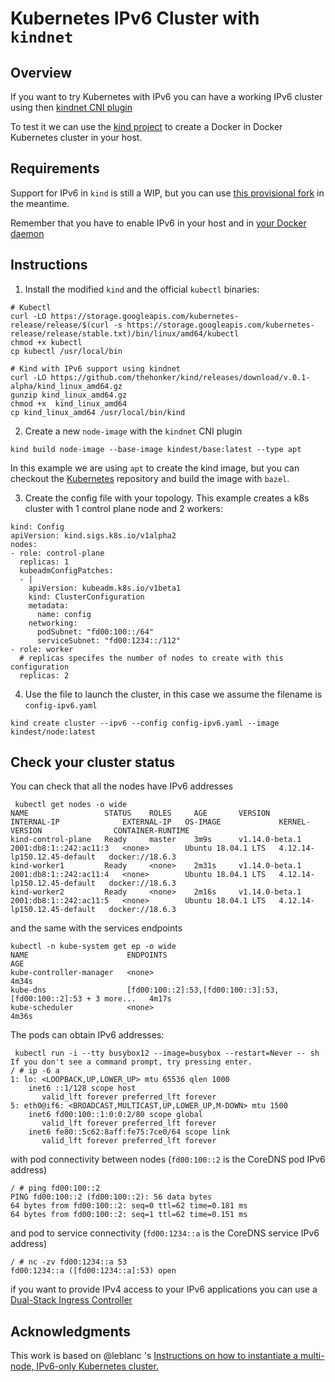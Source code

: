# Kubernetes IPv6 Cluster with `kindnet`

## Overview

If you want to try Kubernetes with IPv6 you can have a working IPv6 cluster using
 then [kindnet CNI plugin](https://github.com/thehonker/kindnet)

To test it we can use the [kind project](https://github.com/kubernetes-sigs/kind)
to create a Docker in Docker Kubernetes cluster in your host.

## Requirements

Support for IPv6 in `kind` is still a WIP, but you can use [this provisional fork](https://github.com/thehonker/kind/releases/tag/v.0.1-alpha) in the meantime.

Remember that you have to enable IPv6 in your host and in [your Docker daemon](https://docs.docker.com/config/daemon/ipv6/)

## Instructions

1. Install the modified `kind` and the official `kubectl` binaries:

```
# Kubectl
curl -LO https://storage.googleapis.com/kubernetes-release/release/$(curl -s https://storage.googleapis.com/kubernetes-release/release/stable.txt)/bin/linux/amd64/kubectl
chmod +x kubectl
cp kubectl /usr/local/bin

# Kind with IPv6 support using kindnet
curl -LO https://github.com/thehonker/kind/releases/download/v.0.1-alpha/kind_linux_amd64.gz
gunzip kind_linux_amd64.gz
chmod +x  kind_linux_amd64
cp kind_linux_amd64 /usr/local/bin/kind
```

2. Create a new `node-image` with the `kindnet` CNI plugin

`kind build node-image --base-image kindest/base:latest --type apt`

In this example we are using `apt` to create the kind image, but you can checkout
the [Kubernetes](https://github.com/kubernetes/kubernetes) repository and build 
the image  with `bazel`.

3. Create the config file with your topology. This example creates a k8s cluster with
 1 control plane node and 2 workers:  


```
kind: Config
apiVersion: kind.sigs.k8s.io/v1alpha2
nodes:
- role: control-plane
  replicas: 1
  kubeadmConfigPatches:
  - |
    apiVersion: kubeadm.k8s.io/v1beta1
    kind: ClusterConfiguration
    metadata:
      name: config
    networking:
      podSubnet: "fd00:100::/64"
      serviceSubnet: "fd00:1234::/112"
- role: worker
  # replicas specifes the number of nodes to create with this configuration
  replicas: 2
```

4. Use the file to launch the cluster, in this case we assume the filename is 
`config-ipv6.yaml`

`kind create cluster --ipv6 --config config-ipv6.yaml --image kindest/node:latest`

## Check your cluster status

You can check that all the nodes have IPv6 addresses

```
 kubectl get nodes -o wide
NAME                 STATUS    ROLES     AGE       VERSION          INTERNAL-IP              EXTERNAL-IP   OS-IMAGE             KERNEL-VERSION                CONTAINER-RUNTIME
kind-control-plane   Ready     master    3m9s      v1.14.0-beta.1   2001:db8:1::242:ac11:3   <none>        Ubuntu 18.04.1 LTS   4.12.14-lp150.12.45-default   docker://18.6.3
kind-worker1         Ready     <none>    2m31s     v1.14.0-beta.1   2001:db8:1::242:ac11:4   <none>        Ubuntu 18.04.1 LTS   4.12.14-lp150.12.45-default   docker://18.6.3
kind-worker2         Ready     <none>    2m16s     v1.14.0-beta.1   2001:db8:1::242:ac11:5   <none>        Ubuntu 18.04.1 LTS   4.12.14-lp150.12.45-default   docker://18.6.3
```

and the same with the services endpoints

```
kubectl -n kube-system get ep -o wide
NAME                      ENDPOINTS                                                        AGE
kube-controller-manager   <none>                                                           4m34s
kube-dns                  [fd00:100::2]:53,[fd00:100::3]:53,[fd00:100::2]:53 + 3 more...   4m17s
kube-scheduler            <none>                                                           4m36s
```

The pods can obtain IPv6 addresses:

```
 kubectl run -i --tty busybox12 --image=busybox --restart=Never -- sh
If you don't see a command prompt, try pressing enter.
/ # ip -6 a
1: lo: <LOOPBACK,UP,LOWER_UP> mtu 65536 qlen 1000
    inet6 ::1/128 scope host
       valid_lft forever preferred_lft forever
5: eth0@if6: <BROADCAST,MULTICAST,UP,LOWER_UP,M-DOWN> mtu 1500
    inet6 fd00:100::1:0:0:2/80 scope global
       valid_lft forever preferred_lft forever
    inet6 fe80::5c62:8aff:fe75:7ce0/64 scope link
       valid_lft forever preferred_lft forever
```

with pod connectivity between nodes (`fd00:100::2` is the CoreDNS pod IPv6 address)


```
/ # ping fd00:100::2
PING fd00:100::2 (fd00:100::2): 56 data bytes
64 bytes from fd00:100::2: seq=0 ttl=62 time=0.181 ms
64 bytes from fd00:100::2: seq=1 ttl=62 time=0.151 ms
```

and pod to service connectivity (`fd00:1234::a` is the CoreDNS service IPv6 address)

```
/ # nc -zv fd00:1234::a 53
fd00:1234::a ([fd00:1234::a]:53) open
```

if you want to provide IPv4 access to your IPv6 applications you can use a
[Dual-Stack Ingress Controller](https://github.com/leblancd/kube-v6/tree/master/dual-stack-ingress)

## Acknowledgments

This work is based on @leblanc 's [Instructions on how to instantiate a multi-node, IPv6-only Kubernetes cluster.](https://github.com/leblancd/kube-v6)


